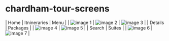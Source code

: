 # chardham-tour-screens
| Home | Itnineraries | Menu |
| ![image 1](https://github.com/geekunj/chardham-tour/blob/master/images/home.png) | ![image 2](https://github.com/geekunj/chardham-tour/blob/master/images/itineraries.png) | ![image 3](https://github.com/geekunj/chardham-tour/blob/master/images/menu.png) |
| Details | Packages |
| ![image 4](https://github.com/geekunj/chardham-tour/blob/master/images/package-detail.png) | ![image 5](https://github.com/geekunj/chardham-tour/blob/master/images/packages.png) |
| Search | Suites |
| ![image 6](https://github.com/geekunj/chardham-tour/blob/master/images/search.png) | ![image 7](https://github.com/geekunj/chardham-tour/blob/master/images/suites.png) |
